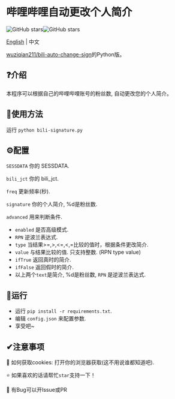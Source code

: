 # 哔哩哔哩自动更改个人简介

![GitHub stars](https://img.shields.io/github/stars/ThebestkillerTBK/bili-signature?style=flat)![GitHub stars](https://img.shields.io/github/forks/ThebestkillerTBK/bili-signature?style=flat)

[English](README.md) | 中文

[wuziqian211/bili-auto-change-sign](https://github.com/wuziqian211/bili-auto-change-sign)的Python版。

## ❓介绍

本程序可以根据自己的哔哩哔哩账号的粉丝数, 自动更改您的个人简介。

## 🚀使用方法

运行 ``python bili-signature.py``

## ⚙配置

``SESSDATA`` 你的 SESSDATA.

``bili_jct`` 你的 bili_jct.

``freq`` 更新频率(秒).

``signature`` 你的个人简介, %d是粉丝数.

``advanced`` 用来判断条件.

* ``enabled`` 是否高级模式.
* ``RPN`` 逆波兰表达式.
* ``type`` 当结果>=,>,<=,<,=比较的值时，根据条件更改简介.
* ``value`` 与结果比较的值. 只支持整数. (RPN type value)
* ``ifTrue`` 返回真时的简介.
* ``ifFalse`` 返回假时的简介.
* 以上两个``text``是简介, %d是粉丝数, ``RPN`` 是逆波兰表达式.

## 🚗运行

* 运行 ``pip install -r requirements.txt``.
* 编辑 ``config.json`` 来配置参数.
* 享受吧~

## ✔注意事项

🍪 如何获取cookies: 打开你的浏览器获取(这不用说谁都知道吧).

⭐ 如果喜欢的话请帮忙`star`支持一下！

🐛 有Bug可以开Issue或PR
